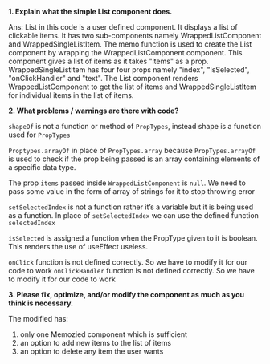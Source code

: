 **1. Explain what the simple List component does.**

Ans: List in this code is a user defined component. It displays a list of clickable items. It has two sub-components namely WrappedListComponent and WrappedSingleListItem. The memo function is used to create the List component by wrapping the WrappedListComponent component. This component gives a list of items as it takes "items" as a prop. WrappedSingleListItem has four four props namely "index", "isSelected", "onClickHandler" and "text". The List component renders WrappedListComponent to get the list of items and WrappedSingleListItem for individual items in the list of items. 

**2. What problems / warnings are there with code?**

`shapeOf` is not a function or method of `PropTypes`, instead shape is a function used for `PropTypes`

`Proptypes.arrayOf` in place of `PropTypes.array` because `PropTypes.arrayOf` is used to check if the prop being passed is an array containing elements of a specific data type.

The prop `items` passed inside `WrappedListComponent` is `null`. We need to pass some value in the form of array of strings for it to stop throwing error

`setSelectedIndex` is not a function rather it’s a variable but it is being used as a function. In place of `setSelectedIndex` we can use the defined  function `selectedIndex`

`isSelected` is assigned a function when the PropType given to it is boolean. This renders the use of useEffect useless.

`onClick` function is not defined correctly. So we have to modify it for our code to work
`onClickHandler` function is not defined correctly. So we have to modify it for our code to work

**3. Please fix, optimize, and/or modify the component as much as you think is necessary.**

The modified has:
1) only one Memozied component which is sufficient 
2) an option to add new items to the list of items
3) an option to delete any item the user wants 
